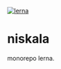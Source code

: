 [![lerna](https://img.shields.io/badge/maintained%20with-lerna-cc00ff.svg)](https://lerna.js.org/)

# niskala
monorepo lerna.

